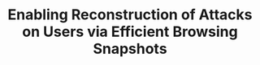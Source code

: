 ---
title: "Enabling Reconstruction of Attacks on Users via Efficient Browsing Snapshots"
collection: publications
permalink: /publication/2017-chromepic
year: 2017
conference: '24th Annual Network and Distributed System Security Symposium (NDSS)'
authors: ['Phani Vadrevu', 'Jienan Liu', 'Bo Li', 'Babak Rahbarinia', 'Kyu Hyung Lee', 'Roberto Perdisci']
location: 'San Diego, U.S.A.'
accepted: '68'
submitted: '423'
paper_url: '/files/papers/chromepic.pdf'
---
